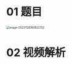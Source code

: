 # 01 题目

<img src="https://cvp.oss-cn-shanghai.aliyuncs.com/picgo/202311261609821.png" alt="image-20231126160922752" style="zoom:50%;" />



# 02 视频解析

